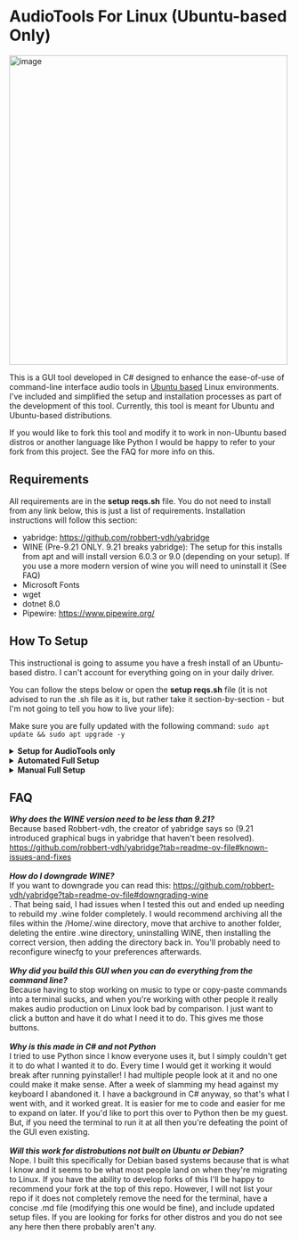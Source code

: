 # AudioTools For Linux (Ubuntu-based Only)

<img width="500" height="555" alt="image" src="https://github.com/user-attachments/assets/378e4ca6-9c64-4a28-a965-e03e8711c5a0" />


This is a GUI tool developed in C# designed to enhance the ease-of-use of command-line interface audio tools in <a href="https://distrowatch.com/search.php?basedon=Ubuntu#simpleresults">Ubuntu based</a> Linux environments. I've included and simplified the setup and installation processes as part of the development of this tool. Currently, this tool is meant for Ubuntu and Ubuntu-based distributions.

If you would like to fork this tool and modify it to work in non-Ubuntu based distros or another language like Python I would be happy to refer to your fork from this project. See the FAQ for more info on this.

## Requirements
All requirements are in the <b>setup reqs.sh</b> file. You do not need to install from any link below, this is just a list of requirements. Installation instructions will follow this section:
- yabridge: https://github.com/robbert-vdh/yabridge
- WINE (Pre-9.21 ONLY. 9.21 breaks yabridge): The setup for this installs from apt and will install version 6.0.3 or 9.0 (depending on your setup). If you use a more modern version of wine you will need to uninstall it (See FAQ)
- Microsoft Fonts
- wget
- dotnet 8.0
- Pipewire: https://www.pipewire.org/

## How To Setup

This instructional is going to assume you have a fresh install of an Ubuntu-based distro. I can't account for everything going on in your daily driver.

You can follow the steps below or open the <b>setup reqs.sh</b> file (it is not advised to run the .sh file as it is, but rather take it section-by-section - but I'm not going to tell you how to live your life):

Make sure you are fully updated with the following command: ```sudo apt update && sudo apt upgrade -y```

<details>
<summary><b>Setup for AudioTools only</b></summary>
<br>
If you are already using yabridge and already have pipewire then you do not need to go through the full setup. You can download the AudioTools file directl from the releases page and it should work!

If you run in to any errors you may need to install dotnet 8.0 to run AudioTools.

Use the commands below to download dotnet 8.0:

   ```
   wget https://packages.microsoft.com/config/ubuntu/22.04/packages-microsoft-prod.deb -O packages-microsoft-prod.deb
   sudo dpkg -i packages-microsoft-prod.deb
   rm packages-microsoft-prod.deb
   sudo apt-get install -y dotnet-sdk-8.0
   sudo apt-get install -y aspnetcore-runtime-8.0
   sudo apt-get install -y dotnet-runtime-8.0
   ```
Once completed you can download AudioTools from the Releases page https://github.com/Heroin-Bob/AudioTools-for-Linux/releases.
</details>

<details>
<summary><b>Automated Full Setup</b></summary>
<br>
To automatically perform all the necessary steps to install all the requirements download the <b>setup reqs.sh</b> file from the assets and run it. Be sure to monitor it and accept any options that come up.

When the script reaches the end you will be prompted with a check to see if yabridge was set up successfully. If it was not, reboot your pc then run the yabridge setup script again: https://github.com/Heroin-Bob/AudioTools-for-Linux/blob/main/setup/setup%20yabridge.sh

Note: After the reboot you will be able to run ```yabridgectl --version``` and get the version number in response. However, this does not mean it is set up. There are directories that need to be mapped in yabridge for it to work properly. Run the script as recommended.

You can now download AudioTools from the Releases page https://github.com/Heroin-Bob/AudioTools-for-Linux/releases.
</details>

<details>
<summary><b>Manual Full Setup</b></summary>
<br>
If you do not have anything installed from the requirements list below are the steps to go through to get everything working. Be sure to follow each step exactly as it is written.

1. Dotnet is going to be necessary to run the GUI to perform sample size changes, buffer rate changes, and yabridge syncing (more on this later). Install dotnet 8.0 with the following command:<br>
   ```
   wget https://packages.microsoft.com/config/ubuntu/22.04/packages-microsoft-prod.deb -O packages-microsoft-prod.deb
   sudo dpkg -i packages-microsoft-prod.deb
   rm packages-microsoft-prod.deb
   sudo apt-get install -y dotnet-sdk-8.0
   sudo apt-get install -y aspnetcore-runtime-8.0
   sudo apt-get install -y dotnet-runtime-8.0
   ```
2. Verify dotnet installed by opening a terminal and entering ```dotnet --version```. At the time of writing this it should return ```8.0.117```.
3. We will use <b>wget</b> to automate the yabridge install process. Install wget with the following command: ```sudo apt-get install -y wget```
4. Verify wget was installed with ```wget --version```. At the time of writing this apt installs version 8.5.0.
5. Install Wine/Wine32 from apt 
   Note: this will install version 9.0 (or 6.0.3 depending on your setup) from apt. if you have a newer version of WINE installed you will need to uninstall it (see the FAQ for more info). You cannot use yabridge with any version newer than 9.20.<br>
    ```
   sudo apt install -y wine
   sudo apt autoremove
   sudo dpkg --add-architecture i386
   sudo apt-get update
   sudo apt autoremove
   sudo apt-get install -y wine32:i386
   ```
6. Verify WINE was installed by running ```wine --version```
7. Install Microsoft Fonts (and refresh your font cache) with the following code:<br>
    ```
    sudo apt-get install -y ttf-mscorefonts-installer
    fc-cache -f -v
    ```
8. Install all versions of Pipewire with the following command: ```sudo apt-get install -y pipewire pipewire-jack pipewire-alsa pipewire-pulse```
9. Reboot your system.
10. Download and configure yabridge with the following commands:<br>
   ```
   wget -qO- https://api.github.com/repos/robbert-vdh/yabridge/releases/latest | grep "yabridge.*tar.gz" | cut -d : -f 2,3 | tr -d \" | xargs wget

   find . -name 'yabridge*.tar.gz' -exec tar -xzf {} -C . \;
   find . -name 'yabridge*.tar.gz' -exec rm {} \;
   
   mv ./yabridge $HOME/.local/share
   
   echo -e "\nexport PATH=\"\$PATH:\$HOME/.local/share/yabridge\"" >> ~/.bashrc
   source ~/.bashrc
   sleep 5
   echo "Making directories..."
   mkdir -p "$HOME/.wine/drive_c/Program Files/Steinberg/VstPlugins" "$HOME/.wine/drive_c/Program Files/Common Files/VST3" "$HOME/.wine/drive_c/Program Files/Common Files/CLAP" "$HOME/Documents/vsts/dll and vst3 files"
   sleep 5
   yabridgectl add "$HOME/.wine/drive_c/Program Files/Steinberg/VstPlugins"
   yabridgectl add "$HOME/.wine/drive_c/Program Files/Common Files/VST3"
   yabridgectl add "$HOME/.wine/drive_c/Program Files/Common Files/CLAP"
   yabridgectl add "$HOME/Documents/vsts/dll and vst3 files"
   
   echo "Starting yabridge host..."
   $HOME/.local/share/yabridge/yabridge-host.exe
   
   $HOME/.local/share/yabridge/yabridgectl sync
   $HOME/.local/share/yabridge/yabridgectl status
   ```
11. Verify yabridge was installed by running ```yabridgectl --version```.
12. Download the most recent release: https://github.com/Heroin-Bob/AudioTools-for-Linux/releases<br>
    Note: If you want to build the app yourself you can download all the project files then run the <b>Run this to build.sh</b> file and it will build the app for you. You can find the final app in the directory you built the file from by drilling down into <b>bin/Release/net8.0/linux-x64/publish</b>. You do not need any of the other files besides the AudioTools exe file. It is fully self-contained. Though if you are not on a fork of Ubuntu you will need to modify the commands for your system.

At this point your setup is finished and you can now install and use Windows plugins and keep up with them via the AudioTools GUI.

</details>


## FAQ
<b><i>Why does the WINE version need to be less than 9.21?</i></b><br>
Because based Robbert-vdh, the creator of yabridge says so (9.21 introduced graphical bugs in yabridge that haven't been resolved). https://github.com/robbert-vdh/yabridge?tab=readme-ov-file#known-issues-and-fixes<br><br>
<b><i>How do I downgrade WINE?</b></i><br>
If you want to downgrade you can read this: https://github.com/robbert-vdh/yabridge?tab=readme-ov-file#downgrading-wine<br>. That being said, I had issues when I tested this out and ended up needing to rebuild my .wine folder completely. I would recommend archiving all the files within the /Home/.wine directory, move that archive to another folder, deleting the entire .wine directory, uninstalling WINE, then installing the correct version, then adding the directory back in. You'll probably need to reconfigure winecfg to your preferences afterwards.<br><br>
<b><i>Why did you build this GUI when you can do everything from the command line?</i></b><br>
Because having to stop working on music to type or copy-paste commands into a terminal sucks, and when you're working with other people it really makes audio production on Linux look bad by comparison. I just want to click a button and have it do what I need it to do. This gives me those buttons.<br><br>
<b><i>Why is this made in C# and not Python</b></i><br>
I tried to use Python since I know everyone uses it, but I simply couldn't get it to do what I wanted it to do. Every time I would get it working it would break after running pyinstaller! I had multiple people look at it and no one could make it make sense. After a week of slamming my head against my keyboard I abandoned it. I have a background in C# anyway, so that's what I went with, and it worked great. It is easier for me to code and easier for me to expand on later. If you'd like to port this over to Python then be my guest. But, if you need the terminal to run it at all then you're defeating the point of the GUI even existing.<br><br>
<b><i>Will this work for distrobutions not built on Ubuntu or Debian?</b></i><br>
Nope. I built this specifically for Debian based systems because that is what I know and it seems to be what most people land on when they're migrating to Linux. If you have the ability to develop forks of this I'll be happy to recommend your fork at the top of this repo. However, I will not list your repo if it does not completely remove the need for the terminal, have a concise .md file (modifying this one would be fine), and include updated setup files. If you are looking for forks for other distros and you do not see any here then there probably aren't any.
